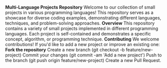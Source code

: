 **Multi-Language Projects Repository**
Welcome to our collection of small projects in various programming languages! This repository serves as a showcase for diverse coding examples, demonstrating different languages, techniques, and problem-solving approaches.
**Overview**
This repository contains a variety of small projects implemented in different programming languages. Each project is self-contained and demonstrates a specific concept, algorithm, or programming technique.
**Contributing**
We welcome contributions! If you'd like to add a new project or improve an existing one:
**Fork the repository**
Create a new branch (git checkout -b feature/new-project)
Commit your changes (git commit -am 'Add a new project')
Push to the branch (git push origin feature/new-project)
Create a new Pull Request.
